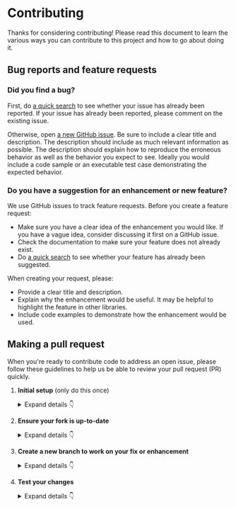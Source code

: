 # Contributing

Thanks for considering contributing! Please read this document to learn the various ways you can contribute to this project and how to go about doing it.

## Bug reports and feature requests

### Did you find a bug?

First, do [a quick search](https://github.com/ofrei/mixertest/issues) to see whether your issue has already been reported.
If your issue has already been reported, please comment on the existing issue.

Otherwise, open [a new GitHub issue](https://github.com/ofrei/mixertest/issues).  Be sure to include a clear title
and description.  The description should include as much relevant information as possible.  The description should
explain how to reproduce the erroneous behavior as well as the behavior you expect to see.  Ideally you would include a
code sample or an executable test case demonstrating the expected behavior.

### Do you have a suggestion for an enhancement or new feature?

We use GitHub issues to track feature requests. Before you create a feature request:

* Make sure you have a clear idea of the enhancement you would like. If you have a vague idea, consider discussing
it first on a GitHub issue.
* Check the documentation to make sure your feature does not already exist.
* Do [a quick search](https://github.com/ofrei/mixertest/issues) to see whether your feature has already been suggested.

When creating your request, please:

* Provide a clear title and description.
* Explain why the enhancement would be useful. It may be helpful to highlight the feature in other libraries.
* Include code examples to demonstrate how the enhancement would be used.

## Making a pull request

When you're ready to contribute code to address an open issue, please follow these guidelines to help us be able to review your pull request (PR) quickly.

1. **Initial setup** (only do this once)

    <details><summary>Expand details 👇</summary><br/>

    If you haven't already done so, please [fork](https://help.github.com/en/enterprise/2.13/user/articles/fork-a-repo) this repository on GitHub.

    Then clone your fork locally with

        git clone https://github.com/USERNAME/mixertest.git

    or

        git clone git@github.com:USERNAME/mixertest.git

    At this point the local clone of your fork only knows that it came from *your* repo, github.com/USERNAME/mixertest.git, but doesn't know anything the *main* repo, [https://github.com/ofrei/mixertest.git](https://github.com/ofrei/mixertest). You can see this by running

        git remote -v

    which will output something like this:

        origin https://github.com/USERNAME/mixertest.git (fetch)
        origin https://github.com/USERNAME/mixertest.git (push)

    This means that your local clone can only track changes from your fork, but not from the main repo, and so you won't be able to keep your fork up-to-date with the main repo over time. Therefore you'll need to add another "remote" to your clone that points to [https://github.com/ofrei/mixertest.git](https://github.com/ofrei/mixertest). To do this, run the following:

        git remote add upstream https://github.com/ofrei/mixertest.git

    Now if you do `git remote -v` again, you'll see

        origin https://github.com/USERNAME/mixertest.git (fetch)
        origin https://github.com/USERNAME/mixertest.git (push)
        upstream https://github.com/ofrei/mixertest.git (fetch)
        upstream https://github.com/ofrei/mixertest.git (push)

2. **Ensure your fork is up-to-date**

    <details><summary>Expand details 👇</summary><br/>

    Once you've added an "upstream" remote pointing to [https://github.com/ofrei/mixertest.git](https://github.com/ofrei/mixertest), keeping your fork up-to-date is easy:

        git checkout main  # if not already on main
        git pull --rebase upstream main
        git push

    </details>

3. **Create a new branch to work on your fix or enhancement**

    <details><summary>Expand details 👇</summary><br/>

    Committing directly to the main branch of your fork is not recommended. It will be easier to keep your fork clean if you work on a separate branch for each contribution you intend to make.

    You can create a new branch with

        # replace BRANCH with whatever name you want to give it
        git checkout -b BRANCH
        git push -u origin BRANCH

    </details>

4. **Test your changes**

    <details><summary>Expand details 👇</summary><br/>

    Our continuous integration (CI) testing runs [a number of checks](https://github.com/ofrei/mixertest/actions) for each pull request on [GitHub Actions](https://github.com/features/actions).
    You can run most of these tests locally, which is something you should do *before* opening a PR to help speed up the review process and make it easier for us.

    And finally, please update the [CHANGELOG](https://github.com/ofrei/mixertest/blob/main/CHANGELOG.md) with notes on your contribution in the "Unreleased" section at the top.

    After all of the above checks have passed, you can now open [a new GitHub pull request](https://github.com/ofrei/mixertest/pulls).
    Make sure you have a clear description of the problem and the solution, and include a link to relevant issues.

    We look forward to reviewing your PR!

    </details>
